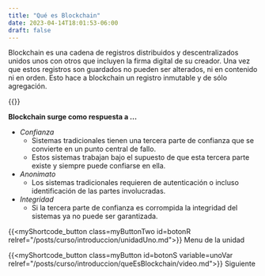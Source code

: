 ```yaml
---
title: "Qué es Blockchain"
date: 2023-04-14T18:01:53-06:00
draft: false
---
```


Blockchain es una cadena de registros distribuidos y descentralizados unidos unos con otros que incluyen la firma digital de su creador. Una vez que estos registros son guardados no pueden ser alterados, ni en contenido ni en orden. Esto hace a blockchain un registro inmutable y de sólo agregación.

{{<salto>}}

**Blockchain surge como respuesta a ...**

- _Confianza_
    - Sistemas tradicionales tienen una tercera parte de confianza que se convierte en un punto central de fallo.
    - Estos sistemas trabajan bajo el supuesto de que esta tercera parte existe y siempre puede confiarse en ella.
- _Anonimato_
    - Los sistemas tradicionales requieren de autenticación o incluso identificación de las partes involucradas.
- _Integridad_
    - Si la tercera parte de confianza es corrompida la integridad del sistemas ya no puede ser garantizada.

{{<myShortcode_button class=myButtonTwo id=botonR relref="/posts/curso/introduccion/unidadUno.md">}} Menu de la unidad

{{<myShortcode_button class=myButton id=botonS variable=unoVar relref="/posts/curso/introduccion/queEsBlockchain/video.md">}} Siguiente